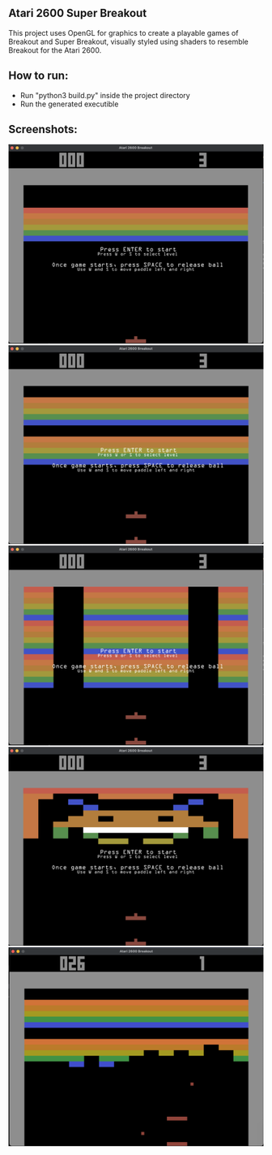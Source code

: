 ## Atari 2600 Super Breakout
This project uses OpenGL for graphics to create a playable games of Breakout and Super Breakout, visually styled using shaders to resemble Breakout for the Atari 2600. 

## How to run:
- Run "python3 build.py" inside the project directory
- Run the generated executible 

## Screenshots:
![Level1](screenshots/level1.png)
![Level2](screenshots/level2.png)
![Level3](screenshots/level3.png)
![Level4](screenshots/level4.png)
![In Action](screenshots/in_action.png)


